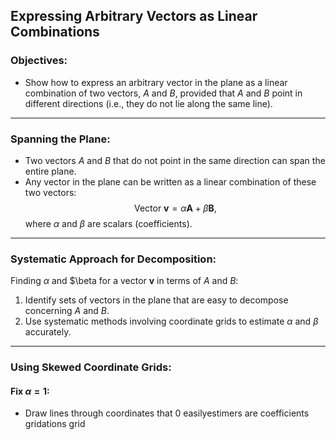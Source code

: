 ## Expressing Arbitrary Vectors as Linear Combinations

### Objectives:
- Show how to express an arbitrary vector in the plane as a linear combination of two vectors, $A$ and $B$, provided that $A$ and $B$ point in different directions (i.e., they do not lie along the same line).

---

### Spanning the Plane:
- Two vectors $A$ and $B$ that do not point in the same direction can span the entire plane.
- Any vector in the plane can be written as a linear combination of these two vectors:
$$
\text{Vector }\mathbf{v} = \alpha \mathbf{A} + \beta \mathbf{B},
$$
where $\alpha$ and $\beta$ are scalars (coefficients).

---

### Systematic Approach for Decomposition:
Finding $\alpha$ and $\beta for a vector $\mathbf{v}$ in terms of $A$ and $B$:
1. Identify sets of vectors in the plane that are easy to decompose concerning $A$ and $B$.
2. Use systematic methods involving coordinate grids to estimate $\alpha$ and $\beta$ accurately.

---

### Using Skewed Coordinate Grids:
#### Fix $\alpha = 1$:
- Draw lines through coordinates that 0 easilyestimers are coefficients gridations grid